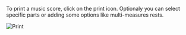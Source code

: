To print a music score, click on the print icon. Optionaly you can select specific parts or adding some options like multi-measures rests.

![Print](https://flat.io/img/help/editor_print_en.gif)
